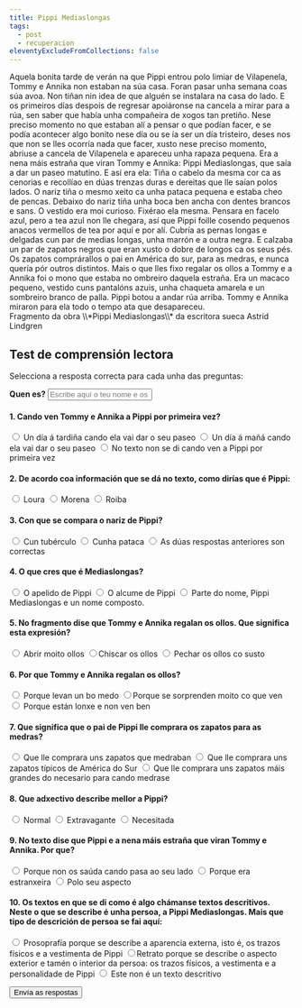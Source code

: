 ```yaml
---
title: Pippi Mediaslongas
tags:
  - post
  - recuperacion
eleventyExcludeFromCollections: false
---
```

<article>
Aquela bonita tarde de verán na que Pippi entrou polo limiar de Vilapenela, Tommy e Annika non estaban na súa casa. Foran pasar unha semana coas súa avoa. Non tiñan nin idea de que alguén se instalara na casa do lado. E os primeiros días despois de regresar apoiáronse na cancela a mirar para a rúa, sen saber que había unha compañeira de xogos tan pretiño. Nese preciso momento no que estaban alí a pensar o que podían facer, e se podía acontecer algo bonito nese día ou se ía ser un día tristeiro, deses nos que non se lles ocorría nada que facer, xusto nese preciso momento, abriuse a cancela de Vilapenela e apareceu unha rapaza pequena. Era a nena máis estraña que viran Tommy e Annika: Pippi Mediaslongas, que saía a dar un paseo matutino. E así era ela:
Tiña o cabelo da mesma cor ca as cenorias e recollíao en dúas trenzas duras e dereitas que lle saían polos lados. O nariz tiña o mesmo xeito ca unha pataca pequena e estaba cheo de pencas. Debaixo do nariz tiña unha boca ben ancha con dentes brancos e sans.
O vestido era moi curioso. Fixérao ela mesma. Pensara en facelo azul, pero a tea azul non lle chegara, así que Pippi foille cosendo pequenos anacos vermellos de tea por aquí e por alí.
Cubría as pernas longas e delgadas cun par de medias longas, unha marrón e a outra negra. E calzaba un par de zapatos negros que eran xusto o dobre de longos ca os seus pés. Os zapatos comprárallos o pai en América do sur, para as medras, e nunca quería pór outros distintos. 
Mais o que lles fixo regalar os ollos a Tommy e a Annika foi o mono que estaba no ombreiro daquela estraña. Era un macaco pequeno, vestido cuns pantalóns azuis, unha chaqueta amarela e un sombreiro branco de palla.
Pippi botou a andar rúa arriba. Tommy e Annika miraron para ela todo o tempo ata que desapareceu. 
<footer>
Fragmento da obra \\*Pippi Mediaslongas\\* da escritora sueca Astrid Lindgren
</footer>
</article>

## Test de comprensión lectora

Selecciona a resposta correcta para cada unha das preguntas:

<form name="rudi-focinhos" method="POST" netlify>
  <label for="name"><strong>Quen es?</strong></label>
  <input type="text" name="nome" placeholder="Escribe aquí o teu nome e os teus apelidos" required>




#### 1.  Cando ven Tommy e Annika a Pippi por primeira vez? 
<label><input type="radio" name="2" value="a"> Un día á tardiña cando ela vai dar o seu paseo</label>   <label><input type="radio" name="2" value="b"> Un día á mañá cando ela vai dar o seu paseo</label>   <label><input type="radio" name="2" value="c"> No texto non se di cando ven a Pippi por primeira vez</label> 

#### 2.  De acordo coa información que se dá no texto, como dirías que é Pippi:
<label><input type="radio" name="2" value="a"> Loura</label>   <label><input type="radio" name="2" value="b"> Morena</label>   <label><input type="radio" name="2" value="c"> Roiba</label> 

#### 3.  Con que se compara o nariz de Pippi?
<label><input type="radio" name="2" value="a"> Cun tubérculo</label>   <label><input type="radio" name="2" value="b"> Cunha pataca</label>   <label><input type="radio" name="2" value="c"> As dúas respostas anteriores son correctas</label> 

#### 4. O que cres que é Mediaslongas?
<label><input type="radio" name="2" value="a"> O apelido de Pippi</label>   <label><input type="radio" name="2" value="b"> O alcume de Pippi</label>   <label><input type="radio" name="2" value="c"> Parte do nome, Pippi Mediaslongas e un nome composto.</label> 

#### 5. No fragmento dise que Tommy e Annika regalan  os ollos. Que significa esta expresión?
<label><input type="radio" name="2" value="a"> Abrir moito ollos</label>   <label><input type="radio" name="2" value="b">Chiscar os ollos</label>   <label><input type="radio" name="2" value="c"> Pechar os ollos co susto</label> 

#### 6. Por que Tommy e Annika regalan os ollos?
<label><input type="radio" name="2" value="a"> Porque levan un bo medo</label>   <label><input type="radio" name="2" value="b">Porque se sorprenden moito co que ven</label>   <label><input type="radio" name="2" value="c"> Porque están lonxe e non ven ben</label> 

#### 7. Que significa que o pai de Pippi lle comprara os zapatos para as medras?
<label><input type="radio" name="2" value="a"> Que lle comprara uns zapatos que medraban</label>   <label><input type="radio" name="2" value="b"> Que lle comprara uns zapatos típicos de América do Sur</label>   <label><input type="radio" name="2" value="c"> Que lle comprara uns zapatos máis grandes do necesario para cando medrase</label> 

#### 8. Que adxectivo describe mellor a Pippi?
<label><input type="radio" name="2" value="a"> Normal</label>   <label><input type="radio" name="2" value="b"> Extravagante</label>   <label><input type="radio" name="2" value="c"> Necesitada</label>

#### 9.  No texto dise que Pippi e a nena máis estraña que viran Tommy e Annika. Por que?
<label><input type="radio" name="2" value="a"> Porque non os saúda cando pasa ao seu lado</label>   <label><input type="radio" name="2" value="b"> Porque era estranxeira</label>   <label><input type="radio" name="2" value="c"> Polo seu aspecto</label>

#### 10. Os textos en que se di como é algo chámanse textos descritivos. Neste o que se describe é unha persoa, a Pippi Mediaslongas. Mais que tipo de descrición de persoa se fai aquí:
<label><input type="radio" name="2" value="a"> Prosoprafía porque se describe a aparencia externa, isto é, os trazos físicos e a vestimenta de Pippi</label>   <label><input type="radio" name="2" value="b">Retrato porque se describe o aspecto exterior e tamén o interior da persoa: os trazos físicos, a vestimenta e a personalidade de Pippi</label>   <label><input type="radio" name="2" value="c"> Este non é un texto descritivo</label>

 <button type="submit" name="submit">Envía as respostas</button>

</form>